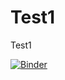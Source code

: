 # Test1
Test1

[![Binder](https://mybinder.org/badge_logo.svg)](https://mybinder.org/v2/gh/MoKramer01/Test1/HEAD?labpath=marvin.ipynb)

